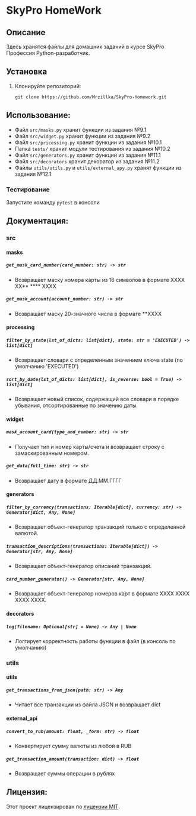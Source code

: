 # SkyPro HomeWork

## Описание

Здесь хранятся файлы для домашних заданий в курсе SkyPro Профессия Python-разработчик.

## Установка

1. Клонируйте репозиторий:
    ```
    git clone https://github.com/Mrzillka/SkyPro-Homework.git
    ```

## Использование:

- Файл `src/masks.py` хранит функции из задания №9.1
- Файл `src/widget.py` хранит функции из задания №9.2
- Файл `src/pricessing.py` хранит функции из задания №10.1
- Папка `tests/` хранит модули тестирования из задания №10.2
- Файл `src/generators.py` хранит функции из задания №11.1
- Файл `src/decorators` хранит декоратор из задания №11.2
- Файлы `utils/utils.py` и `utils/external_apy.py` хранят функции из задания №12.1

### Тестирование
Запустите команду `pytest` в консоли

## Документация:

### src

#### masks

##### `get_mask_card_number(card_number: str) -> str`

- Возвращает маску номера карты из 16 символов в формате XXXX XX** **** XXXX

##### `get_mask_account(account_number: str) -> str`

- Возвращает маску 20-значного числа в формате **XXXX

#### processing

##### `filter_by_state(lst_of_dicts: list[dict], state: str = 'EXECUTED') -> list[dict]`

- Возвращает словари с определенным значением ключа state (по умолчанию 'EXECUTED')

##### `sort_by_date(lst_of_dicts: list[dict], is_reverse: bool = True) -> list[dict]`

- Возвращает новый список, содержащий все словари в порядке убывания, отсортированные по значению даты.

#### widget

##### `mask_account_card(type_and_number: str) -> str`

- Получает тип и номер карты/счета и возвращает строку с замаскированным номером.

##### `get_data(full_time: str) -> str`

- Возвращает дату в формате ДД.ММ.ГГГГ

#### generators

##### `filter_by_currency(transactions: Iterable[dict], currency: str) -> Generator[dict, Any, None]`

- Возвращает объект-генератор транзакций только с определенной валютой.

##### `transaction_descriptions(transactions: Iterable[dict]) -> Generator[str, Any, None]`

- Возвращает объект-генератор описаний транзакций.

##### `card_number_generator() -> Generator[str, Any, None]`

- Возвращает объект-генератор номеров карт в формате XXXX XXXX XXXX XXXX.

#### decorators

##### `log(filename: Optional[str] = None) -> Any | None`

- Логгирует корректность работы функции в файл (в консоль по умолчанию)

### utils

#### utils

##### `get_transactions_from_json(path: str) -> Any`

- Читает все транзакции из файла JSON и возвращает dict

#### external_api

##### `convert_to_rub(amount: float, _form: str) -> float`

- Конвертирует сумму валюты из любой в RUB

##### `get_transaction_amount(transaction: dict) -> float`

- Возвращает суммы операции в рублях

## Лицензия:

Этот проект лицензирован по [лицензии MIT](https://ru.wikipedia.org/wiki/Лицензия_MIT).
